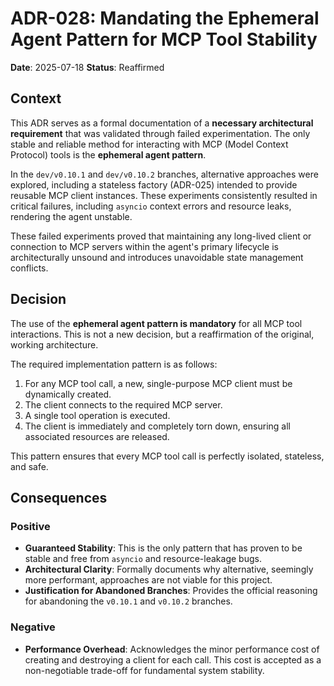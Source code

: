 # ADR-028: Mandating the Ephemeral Agent Pattern for MCP Tool Stability

**Date**: 2025-07-18
**Status**: Reaffirmed

## Context

This ADR serves as a formal documentation of a **necessary architectural requirement** that was validated through failed experimentation. The only stable and reliable method for interacting with MCP (Model Context Protocol) tools is the **ephemeral agent pattern**.

In the `dev/v0.10.1` and `dev/v0.10.2` branches, alternative approaches were explored, including a stateless factory (ADR-025) intended to provide reusable MCP client instances. These experiments consistently resulted in critical failures, including `asyncio` context errors and resource leaks, rendering the agent unstable.

These failed experiments proved that maintaining any long-lived client or connection to MCP servers within the agent's primary lifecycle is architecturally unsound and introduces unavoidable state management conflicts.

## Decision

The use of the **ephemeral agent pattern is mandatory** for all MCP tool interactions. This is not a new decision, but a reaffirmation of the original, working architecture.

The required implementation pattern is as follows:
1.  For any MCP tool call, a new, single-purpose MCP client must be dynamically created.
2.  The client connects to the required MCP server.
3.  A single tool operation is executed.
4.  The client is immediately and completely torn down, ensuring all associated resources are released.

This pattern ensures that every MCP tool call is perfectly isolated, stateless, and safe.

## Consequences

### Positive
- **Guaranteed Stability**: This is the only pattern that has proven to be stable and free from `asyncio` and resource-leakage bugs.
- **Architectural Clarity**: Formally documents why alternative, seemingly more performant, approaches are not viable for this project.
- **Justification for Abandoned Branches**: Provides the official reasoning for abandoning the `v0.10.1` and `v0.10.2` branches.

### Negative
- **Performance Overhead**: Acknowledges the minor performance cost of creating and destroying a client for each call. This cost is accepted as a non-negotiable trade-off for fundamental system stability.
